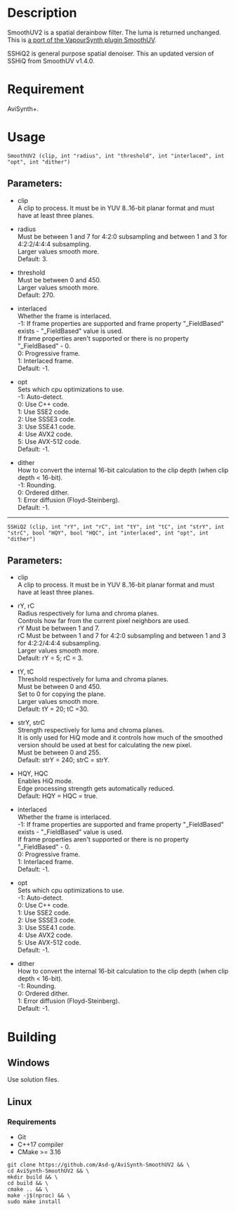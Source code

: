 # Description

SmoothUV2 is a spatial derainbow filter. The luma is returned unchanged. This is [a port of the VapourSynth plugin SmoothUV](https://github.com/dubhater/vapoursynth-smoothuv).

SSHiQ2 is general purpose spatial denoiser. This an updated version of SSHiQ from SmoothUV v1.4.0.

# Requirement

AviSynth+.

# Usage

```
SmoothUV2 (clip, int "radius", int "threshold", int "interlaced", int "opt", int "dither")
```

## Parameters:

- clip\
    A clip to process. It must be in YUV 8..16-bit planar format and must have at least three planes.
    
- radius\
    Must be between 1 and 7 for 4:2:0 subsampling and between 1 and 3 for 4:2:2/4:4:4 subsampling.\
    Larger values smooth more.\
    Default: 3.
    
- threshold\
    Must be between 0 and 450.\
    Larger values smooth more.\
    Default: 270.
    
- interlaced\
    Whether the frame is interlaced.\
    -1: If frame properties are supported and frame property "_FieldBased" exists - "_FieldBased" value is used.\
    If frame properties aren't supported or there is no property "_FieldBased" - 0.\
    0: Progressive frame.\
    1: Interlaced frame.\
    Default: -1.
    
- opt\
    Sets which cpu optimizations to use.\
    -1: Auto-detect.\
    0: Use C++ code.\
    1: Use SSE2 code.\
    2: Use SSSE3 code.\
    3: Use SSE4.1 code.\
    4: Use AVX2 code.\
    5: Use AVX-512 code.\
    Default: -1.
    
- dither\
    How to convert the internal 16-bit calculation to the clip depth (when clip depth < 16-bit).\
    -1: Rounding.\
    0: Ordered dither.\
    1: Error diffusion (Floyd-Steinberg).\
    Default: -1.
    
---

```
SSHiQ2 (clip, int "rY", int "rC", int "tY", int "tC", int "strY", int "strC", bool "HQY", bool "HQC", int "interlaced", int "opt", int "dither")
```

## Parameters:

- clip\
    A clip to process. It must be in YUV 8..16-bit planar format and must have at least three planes.
    
- rY, rC\
    Radius respectively for luma and chroma planes.\
    Controls how far from the current pixel neighbors are used.\
    rY Must be between 1 and 7.\
    rC Must be between 1 and 7 for 4:2:0 subsampling and between 1 and 3 for 4:2:2/4:4:4 subsampling.\
    Larger values smooth more.\
    Default: rY = 5; rC = 3.
    
- tY, tC\
    Threshold respectively for luma and chroma planes.\
    Must be between 0 and 450.\
    Set to 0 for copying the plane.\
    Larger values smooth more.\
    Default: tY = 20; tC =30.
    
- strY, strC\
    Strength respectively for luma and chroma planes.\
    It is only used for HiQ mode and it controls how much of the smoothed version should be used at best for calculating the new pixel.\
    Must be between 0 and 255.\
    Default: strY = 240; strC = strY.
    
- HQY, HQC\
    Enables HiQ mode.\
    Edge processing strength gets automatically reduced.\
    Default: HQY = HQC = true.
    
- interlaced\
    Whether the frame is interlaced.\
    -1: If frame properties are supported and frame property "_FieldBased" exists - "_FieldBased" value is used.\
    If frame properties aren't supported or there is no property "_FieldBased" - 0.\
    0: Progressive frame.\
    1: Interlaced frame.\
    Default: -1.
    
- opt\
    Sets which cpu optimizations to use.\
    -1: Auto-detect.\
    0: Use C++ code.\
    1: Use SSE2 code.\
    2: Use SSSE3 code.\
    3: Use SSE4.1 code.\
    4: Use AVX2 code.\
    5: Use AVX-512 code.\
    Default: -1.
    
- dither\
    How to convert the internal 16-bit calculation to the clip depth (when clip depth < 16-bit).\
    -1: Rounding.\
    0: Ordered dither.\
    1: Error diffusion (Floyd-Steinberg).\
    Default: -1.

# Building

## Windows

Use solution files.

## Linux

### Requirements

- Git
- C++17 compiler
- CMake >= 3.16

```
git clone https://github.com/Asd-g/AviSynth-SmoothUV2 && \
cd AviSynth-SmoothUV2 && \
mkdir build && \
cd build && \
cmake .. && \
make -j$(nproc) && \
sudo make install
```
